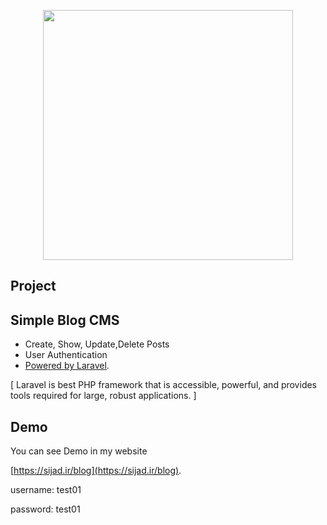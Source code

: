 <p align="center"><a href="https://laravel.com" target="_blank"><img src="https://raw.githubusercontent.com/laravel/art/master/logo-lockup/5%20SVG/2%20CMYK/1%20Full%20Color/laravel-logolockup-cmyk-red.svg" width="400"></a></p>



## Project

Simple Blog CMS
-
- Create, Show, Update,Delete Posts
- User Authentication
- [Powered by Laravel](https://laravel.com/).

[ Laravel is best PHP framework that is accessible, powerful, and provides tools required for large, robust applications. ]




## Demo

You can see Demo in my website

[https://sijad.ir/blog](https://sijad.ir/blog).


username: test01

password: test01


